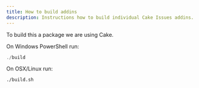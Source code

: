```yaml
---
title: How to build addins
description: Instructions how to build individual Cake Issues addins.
---
```


To build this a package we are using Cake.

On Windows PowerShell run:

```powershell
./build
```

On OSX/Linux run:

```bash
./build.sh
```
